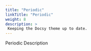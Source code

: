 ```yaml
---
title: "Periodic"
linkTitle: "Periodic"
weight: 8
description: >
 Keeping the Docsy theme up to date.
---
```


Periodic Description
